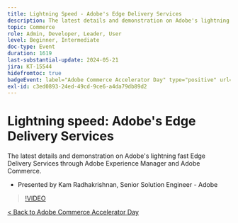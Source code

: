 ```yaml
---
title: Lightning Speed - Adobe's Edge Delivery Services
description: The latest details and demonstration on Adobe's lightning fast Edge Delivery Services through Adobe Experience Manager and Adobe Commerce.
topic: Commerce
role: Admin, Developer, Leader, User
level: Beginner, Intermediate
doc-type: Event
duration: 1619
last-substantial-update: 2024-05-21
jira: KT-15544
hidefromtoc: true
badgeEvent: label="Adobe Commerce Accelerator Day" type="positive" url="https://experienceleague.adobe.com/en/docs/events/apac-commerce-recordings/2024/overview"
exl-id: c3ed0893-24ed-49cd-9ce6-a4da79db89d2
---
```

# Lightning speed: Adobe's Edge Delivery Services

The latest details and demonstration on Adobe's lightning fast Edge Delivery Services through Adobe Experience Manager and Adobe Commerce. 

+ Presented by Kam Radhakrishnan, Senior Solution  Engineer - Adobe

>[!VIDEO](https://video.tv.adobe.com/v/3429271/?learn=on)

[< Back to Adobe Commerce Accelerator Day](./overview.md)
